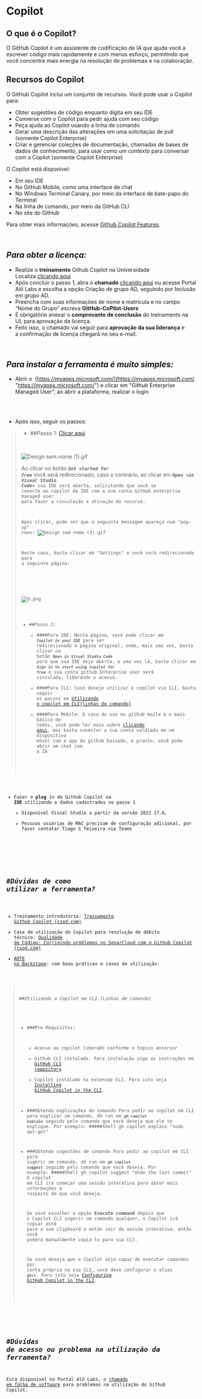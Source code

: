 # Copilot
O que é o Copilot?
---
O GitHub Copilot é um assistente de codificação de IA que ajuda você a escrever código mais rapidamente e com menos esforço, permitindo que você concentre mais energia na resolução de problemas e na colaboração.

Recursos do Copilot
---
O GitHub Copilot inclui um conjunto de recursos. Você pode usar o Copilot para:  
  
* Obter sugestões de código enquanto digita em seu IDE  
* Converse com o Copilot para pedir ajuda com seu código  
* Peça ajuda ao Copilot usando a linha de comando  
* Gerar uma descrição das alterações em uma solicitação de pull (somente Copilot Enterprise)  
* Criar e gerenciar coleções de documentação, chamadas de bases de dados de conhecimento, para usar como um contexto para conversar com o Copilot (somente Copilot Enterprise)  

O Copilot está disponível:  
  
* Em seu IDE  
* No GitHub Mobile, como uma interface de chat  
* No Windows Terminal Canary, por meio da interface de bate-papo do Terminal  
* Na linha de comando, por meio da GitHub CLI  
* No site do GitHub 
 
Para obter mais informações, acesse [Github Copilot Features](https://docs.github.com/en/copilot/about-github-copilot/github-copilot-features).

<br>

*Para obter a licença:*
---
*   Realize o **treinamento** Github Copilot na Universidade Localiza [clicando aqui](https://localiza.csod.com/ui/lms-learning-details/app/curriculum/19765139-b2be-43ed-88e7-ef7179a514d1 "https://localiza.csod.com/ui/lms-learning-details/app/curriculum/19765139-b2be-43ed-88e7-ef7179a514d1")
*   Após concluir o passo 1, abra o **chamado** [clicando aqui](https://ibmlocaliza.service-now.com/localiza?id=sc_cat_item&sys_id=1cf1c0951b705114439ba6cae54bcb0e&sysparm_category=946940181b030910722987bfe54bcba0 "https://ibmlocaliza.service-now.com/localiza?id=sc_cat_item&sys_id=1cf1c0951b705114439ba6cae54bcb0e&sysparm_category=946940181b030910722987bfe54bcba0") ou acesse Portal Alô Labs e escolha a opção Criação de grupo AD, seguindo por Inclusão em grupo AD.
*   Preencha com suas informações de nome e matrícula e no campo “Nome do Grupo” escreva **GitHub-CoPilot-Users**
*   É obrigatório anexar o **comprovante de conclusão** do treinamento na UL para aprovação da licença.
*   Feito isso, o chamado vai seguir para **aprovação da sua liderança** e a confirmação de licença chegará no seu e-mail.

<br>

*Para instalar a ferramenta é muito simples:*
---
*   Abrir o  [https://myapps.microsoft.com/](https://myapps.microsoft.com/ "https://myapps.microsoft.com/") e clicar em "Github Enterprise Managed User", ao abrir a plataforma, realizar o login
<br>

  
<br>

   - Após isso, seguir os passos:

>- ##Passo 1: 
>      [Clicar aqui](https://docs.github.com/en/copilot/getting-started-with-github-copilot "https://docs.github.com/en/copilot/getting-started-with-github-copilot")
>   
> <br>
>
>    ![Design sem nome (1).gif](/.attachments/Design%20sem%20nome%20(1)-fae1830a-2145-4cd1-a36e-78d64791c468.gif)
>
>    Ao clicar no botão ***<code>Get started for free</code>*** você será redirecionado, caso o contrário, ao clicar em ***<code>Open >in Visual Studio Code>*** sua IDE será aberta, solicitando que você se conecte ao copilot da IDE com a sua conta GitHub enterprise managed user para fazer a vinculação e ativação do recurso.
><br>
>
>  Após clicar, pode ser que a seguinte mensagem apareça num "pop-up" roxo: 
>![Design sem nome (3).gif](/.attachments/Design%20sem%20nome%20(3)-ef69491a-35fe-4502-b429-7ef464cf7c49.gif)
>
> Neste caso, basta clicar em "Settings" e você será redirecionado para a seguinte página:
>
><br>
>
> ![V.png](/.attachments/V-17e824c9-572f-46c2-abe9-420657c45f56.png)
>      <br>
>    - ##*Passo 2:*
>        - ####Para IDE:
>           Nesta página, você pode clicar em ***<code>Copilot in your IDE</code>*** para ser redirecionado à página original, onde, mais uma vez, basta clicar no botão ***<code>Open in Visual Studio Code</code>*** para que sua IDE seja aberta, e uma vez lá, basta clicar em ***<code>Sign in to start using Copilot for free</code>*** e sua conta github Enterprise user será vinculada, liberando o acesso.
>         - ####Para CLI:
>           Caso deseje utilizar o copilot via CLI, basta seguir os passos em [Utilizando o copilot em CLI(linhas de comando)](https://localiza.visualstudio.com/Infraestrutura%20-%20Localiza%20Agile/_wiki/wikis/Infraestrutura---Localiza-Agile.wiki?wikiVersion=GBwikiMaster&_a=edit&pagePath=/Wiki%20System%20Team%20e%20Shared%20Services/0%252DOnBoarding/Github%20Copilot&pageId=25739&anchor=*utilizando-o-copilot-em-cli-(linhas-de-comando)*)
>         - ####Para Mobile:
>           O caso do uso no github moile é o mais básico de todos, você pode ler mais sobre [clicando aqui](https://docs.github.com/pt/copilot/using-github-copilot/copilot-chat/asking-github-copilot-questions-in-github-mobile), mas basta conectar a sua conta valdiada em um dispositivo móvel com o app do github baixado, e pronto, você pode abrir um chat com a IA
>
>
>

*   Fazer o **plug** in do Github Copilot na **IDE** utilizando o dados cadastrados no passo 1
    *   Disponível Visual Studio a partir da versão 2022 17.6,
    *   Pessoas usuárias de MAC precisam de configuração adicional, por favor contatar Tiago S Teixeira via Teams


</br>

#*Dúvidas de como utilizar a ferramenta?*
---
*   Treinamento introdutório: [Treinamento Github Copilot (csod.com)](https://localiza.csod.com/ui/lms-learning-details/app/curriculum/19765139-b2be-43ed-88e7-ef7179a514d1 "https://localiza.csod.com/ui/lms-learning-details/app/curriculum/19765139-b2be-43ed-88e7-ef7179a514d1")
*   Case de utilização do Copilot para resolução de débito técnico: [Qualidade de Código: Corrigindo problemas no SonarCloud com o Github Copilot (csod.com)](https://localiza.csod.com/ui/lms-learning-details/app/curriculum/755f9542-b21f-433a-9042-58c92f56670c "https://localiza.csod.com/ui/lms-learning-details/app/curriculum/755f9542-b21f-433a-9042-58c92f56670c")
*   [ARTE no Backstage](https://backstage.localiza.com/arte/Engenharia/habilitadores/ferramentas/github-copilot/ "https://backstage.localiza.com/arte/engenharia/habilitadores/ferramentas/github-copilot/"): com boas práticas e cases de utilização:


>##*Utilizando o Copilot em CLI (Linhas de comando)* 
>- ###Pre-Requisitos:
>   - Acesso ao copilot liberado conforme o tópico anterior
>    - Github CLI instalado. Para instalação siga as instruções em [GitHub CLI repository](https://github.com/cli/cli#installation)
>    - Copilot instalado na extensao CLI. Para isto veja [Installing GitHub Copilot in the CLI](https://docs.github.com/en/copilot/github-copilot-in-the-cli/installing-github-copilot-in-the-cli). 
>
>- ###Obtendo explicações de comando
>      Para pedir ao copilot em CLI para explicar um comando, dê run em **<code>gh copilot explain</code>** seguido pelo comando que 
>você deseja que ele te explique. Por exemplo:
>      #####Shell
>       gh copilot explain "sudo apt-get"                                             
> 
>- ###Obtendo sugestões de comando
>      Para pedir ao copilot em CLI para sugerir um comando, dê run em **<code>gh copilot suggest</code>** seguido pelo comando que 
>você deseja. Por exemplo:
>      #####Shell
>       gh copilot suggest "Undo the last commit"
>    O copilot em CLI irá começar uma sessão interativa para obter mais informações a respeito do que você deseja.
>
>    Se você escolher a opção **Execute command** depois que o Copilot CLI sugerir um comando qualquer, o Copilot irá copiar este para a sua clipboard e então sair da sessão interativa, então você poderá manualmente copiá-lo para sua CLI.
> 
>     Se você deseja que o Copilot seja capaz de executar comandos por conta própria na sua CLI, você deve configurar o alias **<code>ghcs</code>**. Para isto veja [Configuring GitHub Copilot in the CLI](https://docs.github.com/en/copilot/github-copilot-in-the-cli/configuring-github-copilot-in-the-cli#setting-up-aliases).                       
> 
</br>

#*Dúvidas de acesso ou problema na utilização da ferramenta?*
---
Está disponível no Portal Alô Labs, o [chamado em falha de software](https://ibmlocaliza.service-now.com/localiza?id=sc_cat_item&sys_id=a1bb49671bdac950722987bfe54bcbc6&sysparm_category=8a47f7481b8fc510722987bfe54bcb4e "https://ibmlocaliza.service-now.com/localiza?id=sc_cat_item&sys_id=a1bb49671bdac950722987bfe54bcbc6&sysparm_category=8a47f7481b8fc510722987bfe54bcb4e") para problemas na utilização do Github Copilot.\
<br>
<br>
